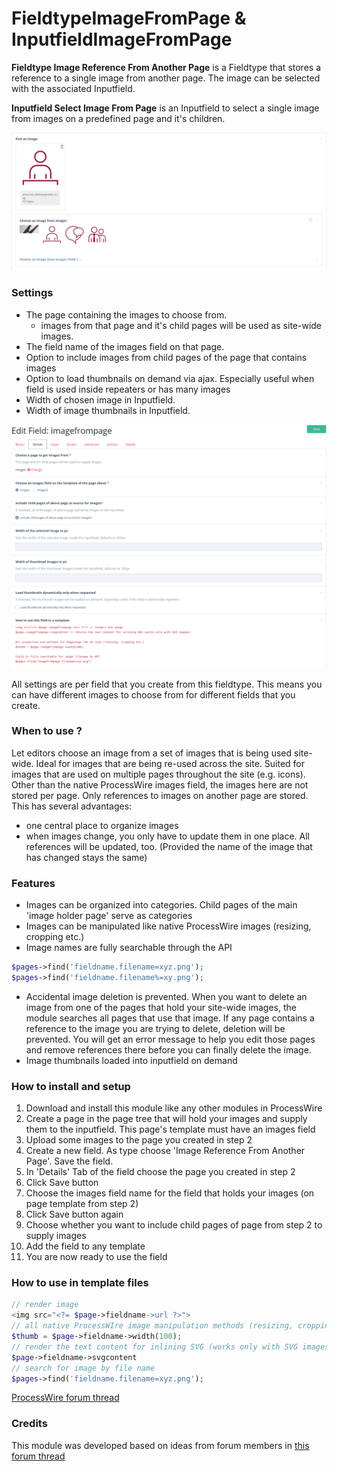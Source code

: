 # FieldtypeImageFromPage & InputfieldImageFromPage

**Fieldtype Image Reference From Another Page** is a Fieldtype that stores a reference to a single image from another page. The image can be selected with the associated Inputfield.

**Inputfield Select Image From Page** is an Inputfield to select a single image from images on a predefined page and it's children.

![Inputfield in page edior](images/inputfield-in-editor.png)

### Settings

* The page containing the images to choose from.
    - images from that page and it's child pages will be used as site-wide images.
* The field name of the images field on that page.
* Option to include images from child pages of the page that contains images
* Option to load thumbnails on demand via ajax. Especially useful when field is used inside repeaters or has many images
* Width of chosen image in Inputfield.
* Width of image thumbnails in Inputfield.

![Inputfield Settings](images/field-settings.png)

All settings are per field that you create from this fieldtype. This means you can have different images to choose from for different fields that you create.

### When to use ?

Let editors choose an image from a set of images that is being used site-wide. Ideal for images that are being re-used across the site.
Suited for images that are used on multiple pages throughout the site (e.g. icons). 
Other than the native ProcessWire images field, the images here are not stored per page. Only references to images on another page are stored. This has several advantages:
* one central place to organize images
* when images change, you only have to update them in one place. All references will be updated, too. (Provided the name of the image that has changed stays the same)

### Features

* Images can be organized into categories. Child pages of the main 'image holder page' serve as categories
* Images can be manipulated like native ProcessWire images (resizing, cropping etc.)
* Image names are fully searchable through the API
```php
$pages->find('fieldname.filename=xyz.png');
$pages->find('fieldname.filename%=xy.png');
```
* Accidental image deletion is prevented. When you want to delete an image from one of the pages that hold your site-wide images, the module searches all pages that use that image. If any page contains a reference to the image you are trying to delete, deletion will be prevented. You will get an error message to help you edit those pages and remove references there before you can finally delete the image.
* Image thumbnails loaded into inputfield on demand


### How to install and setup
1. Download and install this module like any other modules in ProcessWire
2. Create a page in the page tree that will hold your images and supply them to the inputfield. This page's template must have an images field
3. Upload some images to the page you created in step 2
4. Create a new field. As type choose 'Image Reference From Another Page'. Save the field.
5. In 'Details' Tab of the field choose the page you created in step 2
6. Click Save button
7. Choose the images field name for the field that holds your images (on page template from step 2)
8. Click Save button again
9. Choose whether you want to include child pages of page from step 2 to supply images
10. Add the field to any template
11. You are now ready to use the field

### How to use in template files

```php
// render image 
<img src="<?= $page->fieldname->url ?>"> 
// all native ProcessWIre image manipulation methods (resizing, cropping etc.) are available
$thumb = $page->fieldname->width(100);
// render the text content for inlining SVG (works only with SVG images)
$page->fieldname->svgcontent
// search for image by file name
$pages->find('fieldname.filename=xyz.png');
```

[ProcessWire forum thread](https://processwire.com/talk/topic/22732-fieldtypeimagefrompage-pick-an-image-from-predefined-pages/)

### Credits
This module was developed based on ideas from forum members in [this forum thread](https://processwire.com/talk/topic/22665-module-fieldtypeimagepicker-pick-images-from-a-folder/)
